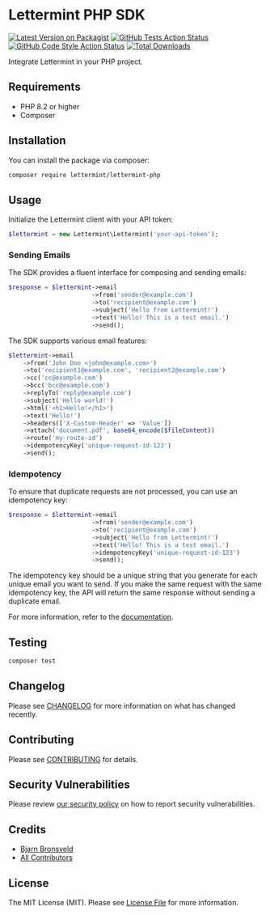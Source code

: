 # Lettermint PHP SDK

[![Latest Version on Packagist](https://img.shields.io/packagist/v/lettermint/lettermint-php.svg?style=flat-square)](https://packagist.org/packages/lettermint/lettermint-php)
[![GitHub Tests Action Status](https://img.shields.io/github/actions/workflow/status/lettermint/lettermint-php/run-tests.yml?branch=main&label=tests&style=flat-square)](https://github.com/lettermint/lettermint-php/actions?query=workflow%3Arun-tests+branch%3Amain)
[![GitHub Code Style Action Status](https://img.shields.io/github/actions/workflow/status/lettermint/lettermint-php/fix-php-code-style-issues.yml?branch=main&label=code%20style&style=flat-square)](https://github.com/lettermint/lettermint-php/actions?query=workflow%3A"Fix+PHP+code+style+issues"+branch%3Amain)
[![Total Downloads](https://img.shields.io/packagist/dt/lettermint/lettermint-php.svg?style=flat-square)](https://packagist.org/packages/lettermint/lettermint-php)

Integrate Lettermint in your PHP project.

## Requirements

- PHP 8.2 or higher
- Composer

## Installation

You can install the package via composer:

```bash
composer require lettermint/lettermint-php
```

## Usage

Initialize the Lettermint client with your API token:

```php
$lettermint = new Lettermint\Lettermint('your-api-token');
```

### Sending Emails

The SDK provides a fluent interface for composing and sending emails:

```php
$response = $lettermint->email
                       ->from('sender@example.com')
                       ->to('recipient@example.com')
                       ->subject('Hello from Lettermint!')
                       ->text('Hello! This is a test email.')
                       ->send();

```

The SDK supports various email features:

```php
$lettermint->email
    ->from('John Doe <john@example.com>')
    ->to('recipient1@example.com', 'recipient2@example.com')
    ->cc('cc@example.com')
    ->bcc('bcc@example.com')
    ->replyTo('reply@example.com')
    ->subject('Hello world!')
    ->html('<h1>Hello!</h1>')
    ->text('Hello!')
    ->headers(['X-Custom-Header' => 'Value'])
    ->attach('document.pdf', base64_encode($fileContent))
    ->route('my-route-id')
    ->idempotencyKey('unique-request-id-123')
    ->send();
```

### Idempotency

To ensure that duplicate requests are not processed, you can use an idempotency key:

```php
$response = $lettermint->email
                       ->from('sender@example.com')
                       ->to('recipient@example.com')
                       ->subject('Hello from Lettermint!')
                       ->text('Hello! This is a test email.')
                       ->idempotencyKey('unique-request-id-123')
                       ->send();
```

The idempotency key should be a unique string that you generate for each unique email you want to send. If you make the
same request with the same idempotency key, the API will return the same response without sending a duplicate email.

For more information, refer to the [documentation](https://docs.lettermint.co/platform/emails/idempotency).

## Testing

```bash
composer test
```

## Changelog

Please see [CHANGELOG](CHANGELOG.md) for more information on what has changed recently.

## Contributing

Please see [CONTRIBUTING](CONTRIBUTING.md) for details.

## Security Vulnerabilities

Please review [our security policy](../../security/policy) on how to report security vulnerabilities.

## Credits

- [Bjarn Bronsveld](https://github.com/bjarn)
- [All Contributors](../../contributors)

## License

The MIT License (MIT). Please see [License File](LICENSE.md) for more information.
